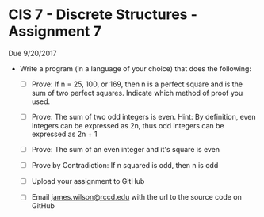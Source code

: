 # CIS 7 - Discrete Structures - Assignment 7
Due 9/20/2017

  - Write a program (in a language of your choice) that does the following:
    - [ ]  Prove:  If n = 25, 100, or 169, then n is a perfect square and is the sum of two perfect squares.  Indicate which method of proof you used.
    - [ ]  Prove:  The sum of two odd integers is even.  Hint: By definition, even integers can be expressed as 2n, thus odd integers can be expressed as 2n + 1	
	- [ ]  Prove:  The sum of an even integer and it's square is even
	- [ ]  Prove by Contradiction: If n squared is odd, then n is odd

	- [ ]  Upload your assignment to GitHub
	- [ ]  Email james.wilson@rccd.edu with the url to the source code on GitHub	